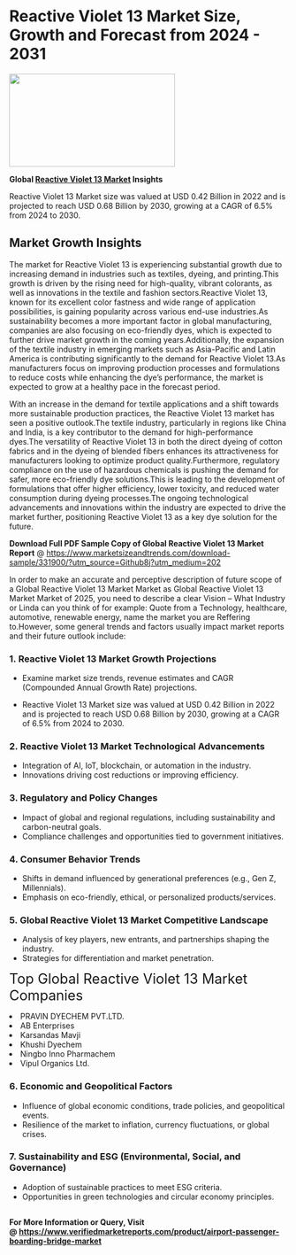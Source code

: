 <H1>Reactive Violet 13 Market Size, Growth and Forecast from 2024 - 2031</H1><img class="aligncenter size-medium wp-image-584254" src="https://thirdeyenews.in/wp-content/uploads/2024/09/Global-Market-Research-300x168.jpeg" alt="" width="300" height="168" /><p><strong>Global&nbsp;<a href="https://www.marketsizeandtrends.com/download-sample/331900/?utm_source=Github8j?utm_medium=202">Reactive Violet 13 Market</a> Insights</strong></p><p>Reactive Violet 13 Market size was valued at USD 0.42 Billion in 2022 and is projected to reach USD 0.68 Billion by 2030, growing at a CAGR of 6.5% from 2024 to 2030.</p><p><h2>Market Growth Insights</h2> <p>The market for Reactive Violet 13 is experiencing substantial growth due to increasing demand in industries such as textiles, dyeing, and printing.This growth is driven by the rising need for high-quality, vibrant colorants, as well as innovations in the textile and fashion sectors.Reactive Violet 13, known for its excellent color fastness and wide range of application possibilities, is gaining popularity across various end-use industries.As sustainability becomes a more important factor in global manufacturing, companies are also focusing on eco-friendly dyes, which is expected to further drive market growth in the coming years.Additionally, the expansion of the textile industry in emerging markets such as Asia-Pacific and Latin America is contributing significantly to the demand for Reactive Violet 13.As manufacturers focus on improving production processes and formulations to reduce costs while enhancing the dye’s performance, the market is expected to grow at a healthy pace in the forecast period.</p> <p>With an increase in the demand for textile applications and a shift towards more sustainable production practices, the Reactive Violet 13 market has seen a positive outlook.The textile industry, particularly in regions like China and India, is a key contributor to the demand for high-performance dyes.The versatility of Reactive Violet 13 in both the direct dyeing of cotton fabrics and in the dyeing of blended fibers enhances its attractiveness for manufacturers looking to optimize product quality.Furthermore, regulatory compliance on the use of hazardous chemicals is pushing the demand for safer, more eco-friendly dye solutions.This is leading to the development of formulations that offer higher efficiency, lower toxicity, and reduced water consumption during dyeing processes.The ongoing technological advancements and innovations within the industry are expected to drive the market further, positioning Reactive Violet 13 as a key dye solution for the future.</p> <p><span class=""><strong>Download Full PDF Sample Copy of Global Reactive Violet 13 Market Report</strong> @ <a href="https://www.marketsizeandtrends.com/download-sample/331900/?utm_source=Github8j?utm_medium=202" target="_blank">https://www.marketsizeandtrends.com/download-sample/331900/?utm_source=Github8j?utm_medium=202</a></span></p><p>In order to make an accurate and perceptive description of future scope of a Global&nbsp;Reactive Violet 13 Market Market as Global&nbsp;Reactive Violet 13 Market Market of 2025, you need to describe a clear Vision &ndash; What Industry or Linda can you think of for example: Quote from a Technology, healthcare, automotive, renewable energy, name the market you are Reffering to.However, some general trends and factors usually impact market reports and their future outlook include:</p><h3>1.&nbsp;<strong>Reactive Violet 13 Market Growth Projections</strong></h3><ul><li>Examine market size trends, revenue estimates and CAGR (Compounded Annual Growth Rate) projections.</li><li><p>Reactive Violet 13 Market size was valued at USD 0.42 Billion in 2022 and is projected to reach USD 0.68 Billion by 2030, growing at a CAGR of 6.5% from 2024 to 2030.</p></li></ul><h3>2.&nbsp;<strong>Reactive Violet 13 Market Technological Advancements</strong></h3><ul><li>Integration of AI, IoT, blockchain, or automation in the industry.</li><li>Innovations driving cost reductions or improving efficiency.</li></ul><h3>3.&nbsp;<strong>Regulatory and Policy Changes</strong></h3><ul><li>Impact of global and regional regulations, including sustainability and carbon-neutral goals.</li><li>Compliance challenges and opportunities tied to government initiatives.</li></ul><h3>4.&nbsp;<strong>Consumer Behavior Trends</strong></h3><ul><li>Shifts in demand influenced by generational preferences (e.g., Gen Z, Millennials).</li><li>Emphasis on eco-friendly, ethical, or personalized products/services.</li></ul><h3>5.&nbsp;<strong>Global Reactive Violet 13 Market Competitive Landscape</strong></h3><ul><li>Analysis of key players, new entrants, and partnerships shaping the industry.</li><li>Strategies for differentiation and market penetration.</li></ul><p data-pm-slice="1 1 []"><span style="color: inherit; font-family: inherit; font-size: 25px;">Top Global Reactive Violet 13 Market Companies</span></p><div class="" data-test-id=""><p><li>PRAVIN DYECHEM PVT.LTD.</li><li> AB Enterprises</li><li> Karsandas Mavji</li><li> Khushi Dyechem</li><li> Ningbo Inno Pharmachem</li><li> Vipul Organics Ltd.</li></p></div><h3>6.&nbsp;<strong>Economic and Geopolitical Factors</strong></h3><ul><li>Influence of global economic conditions, trade policies, and geopolitical events.</li><li>Resilience of the market to inflation, currency fluctuations, or global crises.</li></ul><h3>7.&nbsp;<strong>Sustainability and ESG (Environmental, Social, and Governance)</strong></h3><ul><li>Adoption of sustainable practices to meet ESG criteria.</li><li>Opportunities in green technologies and circular economy principles.</li></ul><h2><strong style="font-size: 14px;">For More Information or Query, Visit @&nbsp;</strong><a style="background-color: #ffffff; font-size: 14px;" href="https://www.marketsizeandtrends.com/report/reactive-violet-13-market/" target="_blank">https://www.verifiedmarketreports.com/product/airport-passenger-boarding-bridge-market</a></h2>